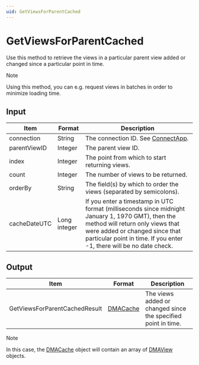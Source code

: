 ```yaml
---
uid: GetViewsForParentCached
---
```


# GetViewsForParentCached

Use this method to retrieve the views in a particular parent view added or changed since a particular point in time.

> [!NOTE]
> Using this method, you can e.g. request views in batches in order to minimize loading time.

## Input

| Item | Format | Description |
|--|--|--|
| connection | String | The connection ID. See [ConnectApp](xref:ConnectApp). |
| parentViewID | Integer | The parent view ID. |
| index | Integer | The point from which to start returning views. |
| count | Integer | The number of views to be returned. |
| orderBy | String | The field(s) by which to order the views (separated by semicolons). |
| cacheDateUTC | Long integer | If you enter a timestamp in UTC format (milliseconds since midnight January 1, 1970 GMT), then the method will return only views that were added or changed since that particular point in time. If you enter -1, there will be no date check. |

## Output

| Item | Format | Description |
|--|--|--|
| GetViewsForParentCachedResult | [DMACache](xref:DMACache) | The views added or changed since the specified point in time. |

> [!NOTE]
> In this case, the [DMACache](xref:DMACache) object will contain an array of [DMAView](xref:DMAView) objects.
